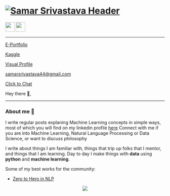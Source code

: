 # [![Samar Srivastava Header](https://raw.githubusercontent.com/samacker77/samacker77/master/assests/hero-image.png)](https://samacker77.github.io)
<p align='center'>

<a href="https://www.linkedin.com/in/samacker77l/"><img height="30" src="https://github.com/samacker77/samacker77/blob/master/icon/linkedin.png"></a>&nbsp;&nbsp;
<a href="https://sourcerer.io/samacker77/" target="_blank"><img src="https://raw.githubusercontent.com/samacker77/Zero-to-Hero-in-NLP/master/images/visual.png" align="left" height="30" width="30" ></a>
</p>

---

[E-Portfolio](https://samacker77.github.io)

[Kaggle](https://kaggle.com/samacker77k)

[Visual Profile](https://sourcerer.io/samacker77)

[samarsrivastava44@gmail.com](mailto:samarsrivastava44@gmail.com)

[Click to Chat](https://wa.link/vh8tk9)

Hey there 👋,


 
 ---


### About me 🌱

I write regular posts explaning Machine Learning concepts in simple ways, most of which you will find on my linkedin profile [here](https://linkedin.com/in/samacker77l)
Connect with me if you are into Machine Learning, Natural Language Processing or Data Science, or want to discuss philosophy


I write about things I am familiar with, things that trip up folks that I mentor, and things that I am learning.  Day to day I make things with **data** using **python** and **machine learning**. 

Some of my best works for the community:

- [Zero to Hero in NLP](https://github.com/samacker77/Zero-to-Hero-in-NLP)




<p align='center'>
<img align='center' src="https://visitor-badge.glitch.me/badge?page_id=samacker77.visitor-badge">
 <p/>
